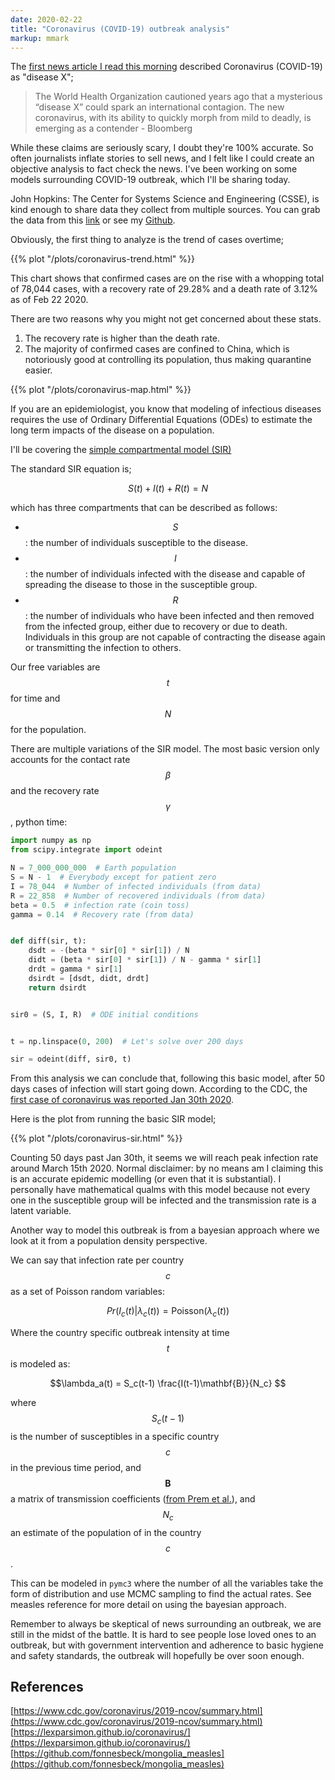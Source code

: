 ```yaml
---
date: 2020-02-22
title: "Coronavirus (COVID-19) outbreak analysis"
markup: mmark
---
```


The [first news article I read this morning](https://www.bloomberg.com/news/articles/2020-02-22/coronavirus-may-be-the-disease-x-health-agency-warned-about) described Coronavirus (COVID-19) as "disease X";

> The World Health Organization cautioned years ago that a mysterious “disease X” could spark an international contagion. The new coronavirus, with its ability to quickly morph from mild to deadly, is emerging as a contender - Bloomberg

While these claims are seriously scary, I doubt they're 100% accurate. So often journalists inflate stories to sell news, and I felt like I could create an objective analysis to fact check the news. I've been working on some models surrounding COVID-19 outbreak, which I'll be sharing today.

John Hopkins: The Center for Systems Science and Engineering (CSSE), is kind enough to share data they collect from multiple sources. You can grab the data from this [link](https://gisanddata.maps.arcgis.com/apps/opsdashboard/index.html#/bda7594740fd40299423467b48e9ecf6) or see my [Github](https://github.com/zeyaddeeb/coronavirus).

Obviously, the first thing to analyze is the trend of cases overtime;

{{% plot "/plots/coronavirus-trend.html" %}}

This chart shows that confirmed cases are on the rise with a whopping total of 78,044 cases, with a recovery rate of 29.28% and a death rate of 3.12% as of Feb 22 2020.

There are two reasons why you might not get concerned about these stats.

1. The recovery rate is higher than the death rate.
2. The majority of confirmed cases are confined to China, which is notoriously good at controlling its population, thus making quarantine easier.

{{% plot "/plots/coronavirus-map.html" %}}

If you are an epidemiologist, you know that modeling of infectious diseases requires the use of Ordinary Differential Equations (ODEs) to estimate the long term impacts of the disease on a population.

I'll be covering the [simple compartmental model (SIR)](https://en.wikipedia.org/wiki/Compartmental_models_in_epidemiology#The_SIR_model)

The standard SIR equation is;

$$
S(t)+I(t)+R(t)=N
$$

which has three compartments that can be described as follows:

+ $$ S $$: the number of individuals susceptible to the disease.
+ $$ I $$: the number of individuals infected with the disease and capable of spreading the disease to those in the susceptible group.
+ $$ R $$: the number of individuals who have been infected and then removed from the infected group, either due to recovery or due to death. Individuals in this group are not capable of contracting the disease again or transmitting the infection to others.

Our free variables are $$t$$ for time and $$N$$ for the population.

There are multiple variations of the SIR model. The most basic version only accounts for the contact rate $$ \beta $$ and the recovery rate $$ \gamma $$, python time:

```python
import numpy as np
from scipy.integrate import odeint

N = 7_000_000_000  # Earth population
S = N - 1  # Everybody except for patient zero
I = 78_044  # Number of infected individuals (from data)
R = 22_858  # Number of recovered individuals (from data)
beta = 0.5  # infection rate (coin toss)
gamma = 0.14  # Recovery rate (from data)


def diff(sir, t):
    dsdt = -(beta * sir[0] * sir[1]) / N
    didt = (beta * sir[0] * sir[1]) / N - gamma * sir[1]
    drdt = gamma * sir[1]
    dsirdt = [dsdt, didt, drdt]
    return dsirdt


sir0 = (S, I, R)  # ODE initial conditions


t = np.linspace(0, 200)  # Let's solve over 200 days

sir = odeint(diff, sir0, t)

```

From this analysis we can conclude that, following this basic model, after 50 days cases of infection will start going down. According to the CDC, the [first case of coronavirus was reported Jan 30th 2020](https://www.cdc.gov/coronavirus/2019-ncov/summary.html).

Here is the plot from running the basic SIR model;

{{% plot "/plots/coronavirus-sir.html" %}}

Counting 50 days past Jan 30th, it seems we will reach peak infection rate around March 15th 2020. Normal disclaimer: by no means am I claiming this is an accurate epidemic modelling (or even that it is substantial). I personally have mathematical qualms with this model because not every one in the susceptible group will be infected and the transmission rate is a latent variable.

Another way to model this outbreak is from a bayesian approach where we look at it from a population density perspective.

We can say that infection rate per country $$c$$ as a set of Poisson random variables:

$$Pr(I_{c}(t) | \lambda_c(t)) = \text{Poisson}(\lambda_c(t)) $$

Where the country specific outbreak intensity at time $$t$$ is modeled as:

$$\lambda_a(t) = S_c(t-1) \frac{I(t-1)\mathbf{B}}{N_c} $$

where $$S_c(t-1)$$ is the number of susceptibles in a specific country $$c$$ in the previous time period, and $$\mathbf{B}$$ a matrix of transmission coefficients ([from Prem et al.](https://journals.plos.org/ploscompbiol/article?id=10.1371/journal.pcbi.1005697#sec020)), and $$N_c$$ an estimate of the population of in the country $$c$$.

This can be modeled in `pymc3` where the number of all the variables take the form of distribution and use MCMC sampling to find the actual rates. See measles reference for more detail on using the bayesian approach.

Remember to always be skeptical of news surrounding an outbreak, we are still in the midst of the battle. It is hard to see people lose loved ones to an outbreak, but with government intervention and adherence to basic hygiene and safety standards, the outbreak will hopefully be over soon enough.

## References

[https://www.cdc.gov/coronavirus/2019-ncov/summary.html](https://www.cdc.gov/coronavirus/2019-ncov/summary.html)
[https://lexparsimon.github.io/coronavirus/](https://lexparsimon.github.io/coronavirus/)
[https://github.com/fonnesbeck/mongolia_measles](https://github.com/fonnesbeck/mongolia_measles)

